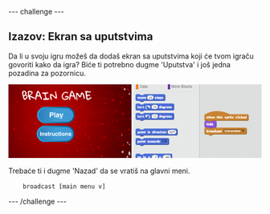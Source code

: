 \--- challenge \---

## Izazov: Ekran sa uputstvima

Da li u svoju igru možeš da dodaš ekran sa uputstvima koji će tvom igraču govoriti kako da igra? Biće ti potrebno dugme 'Uputstva' i još jedna pozadina za pozornicu.

![screenshot](images/brain-instructions.png)

Trebaće ti i dugme 'Nazad' da se vratiš na glavni meni.

```blocks
    broadcast [main menu v]
```

\--- /challenge \---